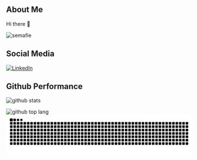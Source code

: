   ## About Me
Hi there 👋
<p align="left"> <img src="https://komarev.com/ghpvc/?username=semafie&label=Profile%20views&color=0e75b6&style=flat" alt="semafie" /> </p>

  ## Social Media
  [![LinkedIn](https://img.shields.io/badge/LinkedIn-%230077B5.svg?logo=linkedin&logoColor=white)](https://www.linkedin.com/in/restu-imam-safii-6bb65424a/)
  ## Github Performance
  ![github stats](https://github-readme-stats-eight-theta.vercel.app/api?username=semafie&show_icons=true&theme=tokyonight&include_all_commits=true&count_private=true&hide_border=true)

![github top lang](https://github-readme-stats.vercel.app/api/top-langs/?username=semafie&layout=compact&theme=tokyonight&langs_count=8)
![snake_gif](https://github.com/semafie/semafie/blob/output/github-contribution-grid-snake-dark.svg)
